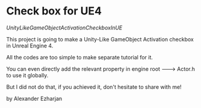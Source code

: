 # Check box for UE4



_UnityLikeGameObjectActivationCheckboxInUE_



This project is going to make a Unity-Like GameObject Activation checkbox in Unreal Engine 4.

All the codes are too simple to make separate tutorial  for it.

You can even directly add the relevant property in engine root ---> Actor.h to use it globally.

But I did not do that, if you achieved it, don't hesitate to share with me!



by Alexander Ezharjan

